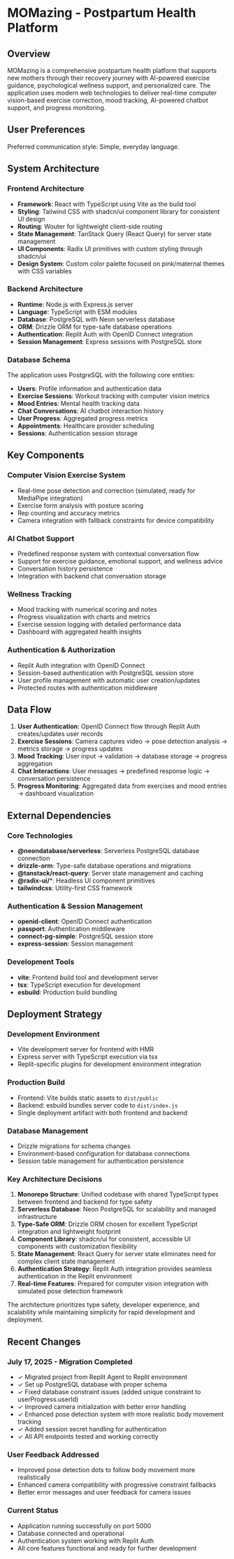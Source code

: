 # MOMazing - Postpartum Health Platform

## Overview

MOMazing is a comprehensive postpartum health platform that supports new mothers through their recovery journey with AI-powered exercise guidance, psychological wellness support, and personalized care. The application uses modern web technologies to deliver real-time computer vision-based exercise correction, mood tracking, AI-powered chatbot support, and progress monitoring.

## User Preferences

Preferred communication style: Simple, everyday language.

## System Architecture

### Frontend Architecture
- **Framework**: React with TypeScript using Vite as the build tool
- **Styling**: Tailwind CSS with shadcn/ui component library for consistent UI design
- **Routing**: Wouter for lightweight client-side routing
- **State Management**: TanStack Query (React Query) for server state management
- **UI Components**: Radix UI primitives with custom styling through shadcn/ui
- **Design System**: Custom color palette focused on pink/maternal themes with CSS variables

### Backend Architecture
- **Runtime**: Node.js with Express.js server
- **Language**: TypeScript with ESM modules
- **Database**: PostgreSQL with Neon serverless database
- **ORM**: Drizzle ORM for type-safe database operations
- **Authentication**: Replit Auth with OpenID Connect integration
- **Session Management**: Express sessions with PostgreSQL store

### Database Schema
The application uses PostgreSQL with the following core entities:
- **Users**: Profile information and authentication data
- **Exercise Sessions**: Workout tracking with computer vision metrics
- **Mood Entries**: Mental health tracking data
- **Chat Conversations**: AI chatbot interaction history
- **User Progress**: Aggregated progress metrics
- **Appointments**: Healthcare provider scheduling
- **Sessions**: Authentication session storage

## Key Components

### Computer Vision Exercise System
- Real-time pose detection and correction (simulated, ready for MediaPipe integration)
- Exercise form analysis with posture scoring
- Rep counting and accuracy metrics
- Camera integration with fallback constraints for device compatibility

### AI Chatbot Support
- Predefined response system with contextual conversation flow
- Support for exercise guidance, emotional support, and wellness advice
- Conversation history persistence
- Integration with backend chat conversation storage

### Wellness Tracking
- Mood tracking with numerical scoring and notes
- Progress visualization with charts and metrics
- Exercise session logging with detailed performance data
- Dashboard with aggregated health insights

### Authentication & Authorization
- Replit Auth integration with OpenID Connect
- Session-based authentication with PostgreSQL session store
- User profile management with automatic user creation/updates
- Protected routes with authentication middleware

## Data Flow

1. **User Authentication**: OpenID Connect flow through Replit Auth creates/updates user records
2. **Exercise Sessions**: Camera captures video → pose detection analysis → metrics storage → progress updates
3. **Mood Tracking**: User input → validation → database storage → progress aggregation
4. **Chat Interactions**: User messages → predefined response logic → conversation persistence
5. **Progress Monitoring**: Aggregated data from exercises and mood entries → dashboard visualization

## External Dependencies

### Core Technologies
- **@neondatabase/serverless**: Serverless PostgreSQL database connection
- **drizzle-orm**: Type-safe database operations and migrations
- **@tanstack/react-query**: Server state management and caching
- **@radix-ui/***: Headless UI component primitives
- **tailwindcss**: Utility-first CSS framework

### Authentication & Session Management
- **openid-client**: OpenID Connect authentication
- **passport**: Authentication middleware
- **connect-pg-simple**: PostgreSQL session store
- **express-session**: Session management

### Development Tools
- **vite**: Frontend build tool and development server
- **tsx**: TypeScript execution for development
- **esbuild**: Production build bundling

## Deployment Strategy

### Development Environment
- Vite development server for frontend with HMR
- Express server with TypeScript execution via tsx
- Replit-specific plugins for development environment integration

### Production Build
- Frontend: Vite builds static assets to `dist/public`
- Backend: esbuild bundles server code to `dist/index.js`
- Single deployment artifact with both frontend and backend

### Database Management
- Drizzle migrations for schema changes
- Environment-based configuration for database connections
- Session table management for authentication persistence

### Key Architecture Decisions

1. **Monorepo Structure**: Unified codebase with shared TypeScript types between frontend and backend for type safety
2. **Serverless Database**: Neon PostgreSQL for scalability and managed infrastructure
3. **Type-Safe ORM**: Drizzle ORM chosen for excellent TypeScript integration and lightweight footprint
4. **Component Library**: shadcn/ui for consistent, accessible UI components with customization flexibility
5. **State Management**: React Query for server state eliminates need for complex client state management
6. **Authentication Strategy**: Replit Auth integration provides seamless authentication in the Replit environment
7. **Real-time Features**: Prepared for computer vision integration with simulated pose detection framework

The architecture prioritizes type safety, developer experience, and scalability while maintaining simplicity for rapid development and deployment.

## Recent Changes

### July 17, 2025 - Migration Completed
- ✓ Migrated project from Replit Agent to Replit environment
- ✓ Set up PostgreSQL database with proper schema
- ✓ Fixed database constraint issues (added unique constraint to userProgress.userId)
- ✓ Improved camera initialization with better error handling
- ✓ Enhanced pose detection system with more realistic body movement tracking
- ✓ Added session secret handling for authentication
- ✓ All API endpoints tested and working correctly

### User Feedback Addressed
- Improved pose detection dots to follow body movement more realistically
- Enhanced camera compatibility with progressive constraint fallbacks
- Better error messages and user feedback for camera issues

### Current Status
- Application running successfully on port 5000
- Database connected and operational
- Authentication system working with Replit Auth
- All core features functional and ready for further development